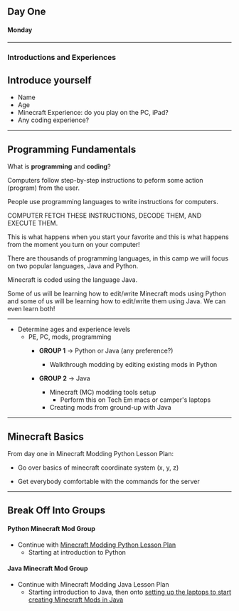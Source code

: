 ## Day One  

#### Monday  

***  

### Introductions and Experiences

## Introduce yourself
 * Name
 * Age
 * Minecraft Experience: do you play on the PC, iPad?
 * Any coding experience?  

***  

## Programming Fundamentals  

What is **programming** and **coding**?

Computers follow step-by-step instructions to peform some action (program) from the user.  

People use programming languages to write instructions for computers.  

COMPUTER FETCH THESE INSTRUCTIONS, DECODE THEM, AND EXECUTE THEM.

This is what happens when you start your favorite and this is what happens from the moment you turn on your computer!

There are thousands of programming languages, in this camp we will focus on two popular languages, Java and Python.  

Minecraft is coded using the language Java.  

Some of us will be learning how to edit/write Minecraft mods using Python and some of us will be learning how to edit/write them using Java. We can even learn both!  

***  

* Determine ages and experience levels  
  * PE, PC, mods, programming  
    * **GROUP 1** → Python or Java (any preference?)  
      * Walkthrough modding by editing existing mods in Python   

    * **GROUP 2** → Java  
      * Minecraft (MC) modding tools setup  
        * Perform this on Tech Em macs or camper's laptops  
      * Creating mods from ground-up with Java  

***  



## Minecraft Basics  

From day one in Minecraft Modding Python Lesson Plan:  

* Go over basics of minecraft coordinate system (x, y, z)  

* Get everybody comfortable with the commands for the server  

***  

## Break Off Into Groups  

#### Python Minecraft Mod Group  

* Continue with [Minecraft Modding Python Lesson Plan](https://github.com/joetechem/minecraft-with-modding-camp/blob/master/lessons_and_materials/in_python/MinecraftModdingPythonLessonPlan.md)  
  - Starting at introduction to Python  

#### Java Minecraft Mod Group  

* Continue with Minecraft Modding Java Lesson Plan  
  - Starting introduction to Java, then onto [setting up the laptops to start creating Minecraft Mods in Java](https://github.com/joetechem/minecraft-with-modding-camp/blob/master/lessons_and_materials/mc_modding_setup_slides.pdf)  
